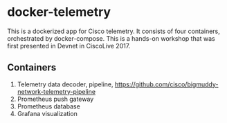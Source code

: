 # docker-telemetry
This is a dockerized app for Cisco telemetry. It consists of four containers, orchestrated by docker-compose. This is a hands-on workshop that was first presented in Devnet in CiscoLive 2017.

## Containers
1. Telemetry data decoder, pipeline, https://github.com/cisco/bigmuddy-network-telemetry-pipeline
2. Prometheus push gateway
3. Prometheus database
4. Grafana visualization


